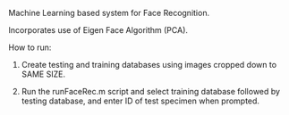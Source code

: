 Machine Learning based system for Face Recognition.

Incorporates use of Eigen Face Algorithm (PCA).

How to run:

1.  Create testing and training databases using images cropped down to SAME SIZE.

2.  Run the runFaceRec.m script and select training database followed by testing database, and enter ID of test specimen when prompted.
